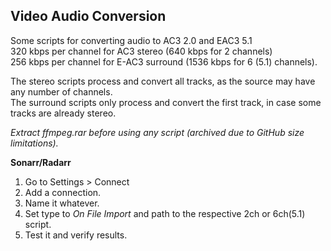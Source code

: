 ﻿
## Video Audio Conversion  
  
Some scripts for converting audio to AC3 2.0 and EAC3 5.1  
320 kbps per channel for AC3 stereo (640 kbps for 2 channels)  
256 kbps per channel for E-AC3 surround (1536 kbps for 6 (5.1) channels).  
  
The stereo scripts process and convert all tracks, as the source may have any number of channels.  
The surround scripts only process and convert the first track, in case some tracks are already stereo.  
  
*Extract ffmpeg.rar before using any script (archived due to GitHub size limitations).*  

**Sonarr/Radarr**  
  
1. Go to Settings > Connect  
2. Add a connection.  
3. Name it whatever.  
4. Set type to *On File Import* and path to the respective 2ch or 6ch(5.1) script.  
5. Test it and verify results.  